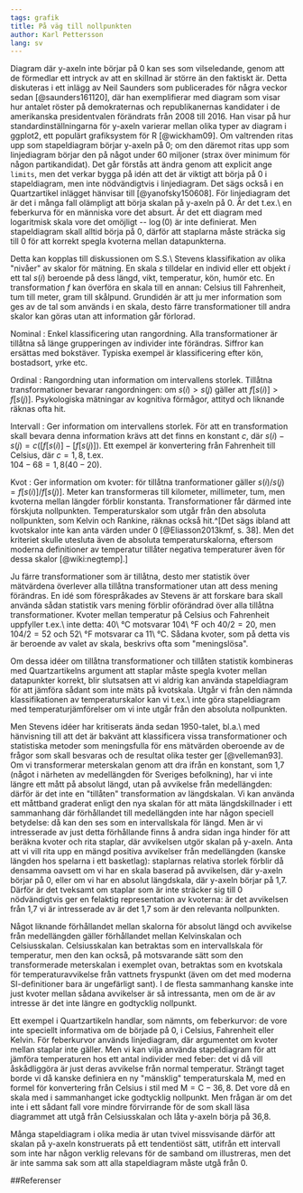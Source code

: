 ```yaml
---
tags: grafik
title: På väg till nollpunkten
author: Karl Pettersson
lang: sv
---
```


Diagram där y-axeln inte börjar på 0 kan ses som vilseledande, genom att de
förmedlar ett intryck av att en skillnad är större än den faktiskt är. Detta
diskuteras i ett inlägg av Neil Saunders som publicerades för några veckor
sedan [@saunders161120], där han exemplifierar med diagram som visar hur
antalet röster på demokraternas och republikanernas kandidater i de amerikanska
presidentvalen förändrats från 2008 till 2016. Han visar på hur
standardinställningarna för y-axeln varierar mellan olika typer av diagram i
ggplot2, ett populärt grafiksystem för R [@wickham09]. Om valtrenden ritas upp
som stapeldiagram börjar y-axeln på 0; om den däremot ritas upp som
linjediagram börjar den på något under 60 miljoner (strax över minimum för någon
partikandidat). Det går förstås att ändra genom att explicit ange `limits`, men
det verkar bygga på idén att det är viktigt att börja på 0 i stapeldiagram, men
inte nödvändigtvis i linjediagram. Det sägs också i en Quartzartikel inlägget
hänvisar till [@yanofsky150608]. För linjediagram det är det i många fall
olämpligt att börja skalan på y-axeln på 0. Är det t.ex.\ en feberkurva för en
människa vore det absurt. Är det ett diagram med logaritmisk skala vore det
omöjligt -- $\log(0)$ är inte definierat. Men stapeldiagram skall alltid börja
på 0, därför att staplarna måste sträcka sig till 0 för att korrekt spegla
kvoterna mellan datapunkterna.

Detta kan kopplas till diskussionen om S.S.\ Stevens klassifikation av olika
"nivåer" av skalor för mätning. En skala $s$ tilldelar en individ eller ett
objekt $i$ ett tal $s(i)$ beroende på dess längd, vikt, temperatur, kön, humör
etc. En transformation $f$ kan överföra en skala till en annan: Celsius till
Fahrenheit, tum till meter, gram till skålpund. Grundidén är att ju mer
information som ges av de tal som används i en skala, desto färre
transformationer till andra skalor kan göras utan att information går förlorad.

Nominal
:    Enkel klassificering utan rangordning. Alla transformationer är tillåtna
så länge grupperingen av individer inte förändras. Siffror kan ersättas med
bokstäver. Typiska exempel är klassificering efter kön, bostadsort, yrke etc.

Ordinal
:    Rangordning utan information om intervallens storlek. Tillåtna
transformationer bevarar rangordningen: om $s(i)>s(j)$ gäller att
$f[s(i)]>f[s(j)]$. Psykologiska mätningar av kognitiva förmågor, attityd och
liknande räknas ofta hit.

Intervall
:   Ger information om intervallens storlek. För att en transformation skall
bevara denna information
krävs att det finns en konstant $c$, där $s(i)-s(j)=c([f[s(i)]-[f[s(j)])$. Ett
exempel är konvertering från Fahrenheit till Celsius, där $c=1{,}8$, t.ex.\
$104-68=1{,}8(40-20)$.

Kvot
:   Ger information om kvoter: för tillåtna tranformationer gäller
$s(i)/s(j)=f[s(i)]/f[s(j)]$. Meter kan transformeras till kilometer,
millimeter, tum, men kvoterna mellan längder förblir konstanta.
Transformationer får därmed inte förskjuta nollpunkten. Temperaturskalor som utgår
från den absoluta nollpunkten, som Kelvin och Rankine, räknas också hit.^[Det
sägs ibland att kvotskalor inte kan anta värden under 0 [@Eliasson2013kmf, s.
38]. Men det kriteriet skulle utesluta även de absoluta temperaturskalorna, eftersom
moderna definitioner av temperatur tillåter negativa temperaturer även för
dessa skalor [@wiki:negtemp].]

Ju färre transformationer som är tillåtna, desto mer statistik över mätvärdena
överlever alla tillåtna transformationer utan att dess mening förändras. En idé
som förespråkades av Stevens är att forskare bara skall använda sådan statistik
vars mening förblir oförändrad över alla tillåtna transformationer. Kvoter
mellan temperatur på Celsius och Fahrenheit uppfyller t.ex.\ inte detta:
40\ °C motsvarar 104\ °F och $40/2=20$, men $104/2=52$ och 52\ °F
motsvarar ca 11\ °C. Sådana kvoter, som på detta vis är beroende av valet av skala,
beskrivs ofta som "meningslösa".

Om dessa idéer om tillåtna transformationer och tillåten statistik kombineras
med Quartzartikelns argument att staplar måste spegla kvoter mellan datapunkter
korrekt, blir slutsatsen att vi aldrig kan använda stapeldiagram för att
jämföra sådant som inte mäts på kvotskala. Utgår vi från den nämnda
klassifikationen av temperaturskalor kan vi t.ex.\ inte göra stapeldiagram med
temperaturjämförelser om vi inte utgår från den absoluta nollpunkten.

Men Stevens idéer har kritiserats ända sedan 1950-talet, bl.a.\ med hänvisning
till att det är bakvänt att klassificera vissa transformationer och statistiska
metoder som meningsfulla för ens mätvärden oberoende av de frågor som skall
besvaras och de resultat olika tester ger [@velleman93]. Om vi transformerar
meterskalan genom att dra ifrån en konstant, som 1,7 (något i närheten av
medellängden för Sveriges befolkning), har vi inte längre ett mått på absolut
längd, utan på avvikelse från medellängden: därför är det inte en "tillåten"
transformation av längdskalan. Vi kan använda ett måttband graderat enligt den
nya skalan för att mäta längdskillnader i ett sammanhang där förhållandet till
medellängden inte har någon speciell betydelse: då kan den ses som en
intervallskala för längd. Men är vi intresserade av just detta förhållande
finns å andra sidan inga hinder för att beräkna kvoter och rita staplar, där
avvikelsen utgör skalan på y-axeln. Anta att vi vill rita upp en mängd positiva
avvikelser från medellängden (kanske längden hos spelarna i ett basketlag):
staplarnas relativa storlek förblir då densamma oavsett om vi har en skala
baserad på avvikelsen, där y-axeln börjar på 0, eller om vi har en absolut
längdskala, där y-axeln börjar på 1,7. Därför är det tveksamt om staplar som är
inte sträcker sig till 0 nödvändigtvis ger en felaktig representation av
kvoterna: är det avvikelsen från 1,7 vi är intresserade av är det 1,7 som är
den relevanta nollpunkten.

Något liknande förhållandet mellan skalorna för absolut längd och avvikelse
från medellängden gäller förhållandet mellan Kelvinskalan och Celsiusskalan.
Celsiusskalan kan betraktas som en intervallskala för temperatur, men den kan
också, på motsvarande sätt som den transformerade meterskalan i exemplet ovan,
betraktas som en kvotskala för temperaturavvikelse från vattnets fryspunkt
(även om det med moderna SI-definitioner bara är ungefärligt sant). I de flesta
sammanhang kanske inte just kvoter mellan sådana avvikelser är så intressanta,
men om de är av intresse är det inte längre en godtycklig nollpunkt.

Ett exempel i Quartzartikeln handlar, som nämnts, om feberkurvor: de vore inte
speciellt informativa om de började på 0, i Celsius, Fahrenheit eller Kelvin.
För feberkurvor används linjediagram, där argumentet om kvoter mellan staplar
inte gäller. Men vi kan vilja använda stapeldiagram för att jämföra
temperaturen hos ett antal individer med feber: det vi då vill åskådliggöra är
just deras avvikelse från normal temperatur. Strängt taget borde vi då kanske
definiera en ny "mänsklig" temperaturskala M, med en formel för konvertering
från Celsius i stil med $\text{M}=\text{C}-36{,}8$. Det vore då en skala med i
sammanhanget icke godtycklig nollpunkt. Men frågan är om det inte i ett sådant
fall vore mindre förvirrande för de som skall läsa diagrammet att utgå från
Celsiusskalan och låta y-axeln börja på 36,8.

Många stapeldiagram i olika media är utan tvivel missvisande därför att skalan
på y-axeln konstruerats på ett tendentiöst sätt, utifrån ett intervall som inte
har någon verklig relevans för de samband om illustreras, men det är inte samma
sak som att alla stapeldiagram måste utgå från 0.

##Referenser
